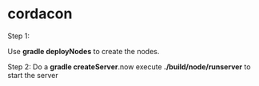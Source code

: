 # cordacon

Step 1:

Use **gradle deployNodes** to create the nodes. 

Step 2:
Do a **gradle createServer**.now execute **./build/node/runserver** to start the server

